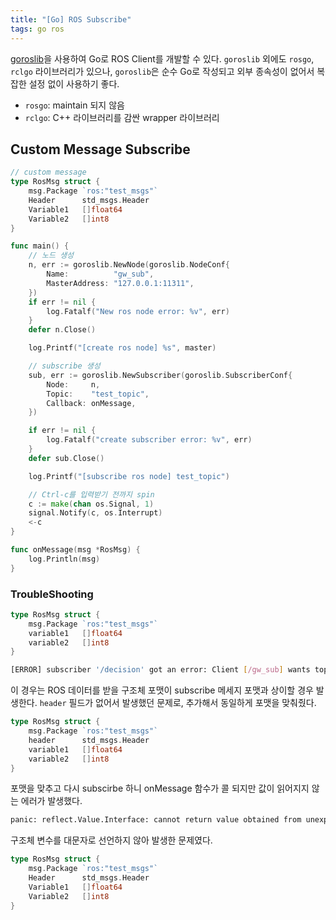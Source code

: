 ```yaml
---
title: "[Go] ROS Subscribe"
tags: go ros
---
```


[goroslib](https://github.com/aler9/goroslib)을 사용하여 Go로 ROS Client를 개발할 수 있다. `goroslib` 외에도 `rosgo`, `rclgo` 라이브러리가 있으나, `goroslib`은 순수 Go로 작성되고 외부 종속성이 없어서 복잡한 설정 없이 사용하기 좋다.
- `rosgo`: maintain 되지 않음
- `rclgo`: C++ 라이브러리를 감싼 wrapper 라이브러리

<!--more-->

## Custom Message Subscribe

```go
// custom message
type RosMsg struct {
	msg.Package `ros:"test_msgs"`
	Header      std_msgs.Header
	Variable1   []float64
	Variable2   []int8
}

func main() {
	// 노드 생성
	n, err := goroslib.NewNode(goroslib.NodeConf{
		Name:          "gw_sub",
		MasterAddress: "127.0.0.1:11311",
	})
	if err != nil {
		log.Fatalf("New ros node error: %v", err)
	}
	defer n.Close()

	log.Printf("[create ros node] %s", master)

	// subscribe 생성
	sub, err := goroslib.NewSubscriber(goroslib.SubscriberConf{
		Node:     n,
		Topic:    "test_topic",
		Callback: onMessage,
	})

	if err != nil {
		log.Fatalf("create subscriber error: %v", err)
	}
	defer sub.Close()

	log.Printf("[subscribe ros node] test_topic")

	// Ctrl-c를 입력받기 전까지 spin
	c := make(chan os.Signal, 1)
	signal.Notify(c, os.Interrupt)
	<-c
}

func onMessage(msg *RosMsg) {
	log.Println(msg)
}
```

### TroubleShooting

```go
type RosMsg struct {
	msg.Package `ros:"test_msgs"`
	variable1   []float64
	variable2   []int8
}
```

```sh
[ERROR] subscriber '/decision' got an error: Client [/gw_sub] wants topic /decision to have datatype/md5sum [decision/DecisionAVV/35ea88e35f32563f4642665626726daf], but our version has [decision/DecisionAVV/ae6faff013df2c53532c3bb51419f486]. Dropping connection.
```

이 경우는 ROS 데이터를 받을 구조체 포맷이 subscribe 메세지 포맷과 상이할 경우 발생한다. `header` 필드가 없어서 발생했던 문제로, 추가해서 동일하게 포맷을 맞춰줬다.

```go
type RosMsg struct {
	msg.Package `ros:"test_msgs"`
	header      std_msgs.Header
	variable1   []float64
	variable2   []int8
}
```

포맷을 맞추고 다시 subscirbe 하니 onMessage 함수가 콜 되지만 값이 읽어지지 않는 에러가 발생했다.

```sh
panic: reflect.Value.Interface: cannot return value obtained from unexported field or method
```

구조체 변수를 대문자로 선언하지 않아 발생한 문제였다. 

```go
type RosMsg struct {
	msg.Package `ros:"test_msgs"`
	Header      std_msgs.Header
	Variable1   []float64
	Variable2   []int8
}
```
